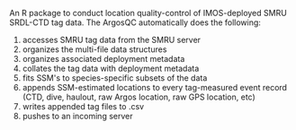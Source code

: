 An R package to conduct location quality-control of IMOS-deployed SMRU SRDL-CTD tag data. The ArgosQC automatically does the following:
1. accesses SMRU tag data from the SMRU server
2. organizes the multi-file data structures
3. organizes associated deployment metadata
4. collates the tag data with deployment metadata
5. fits SSM's to species-specific subsets of the data
6. appends SSM-estimated locations to every tag-measured event record (CTD, dive, haulout, raw Argos location, raw GPS location, etc)
7. writes appended tag files to .csv
8. pushes to an incoming server
